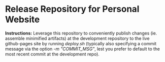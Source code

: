 # Release Repository for Personal Website
**Instructions:** Leverage this repository to conveniently publish changes (ie. assemble minimified artifacts) at the development repository to the live github-pages site by running _deploy.sh_ (typically also specifying a commit message via the option _-m "COMMIT_MSG"_, lest you prefer to default to the most recent commit at the development repo).
